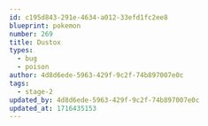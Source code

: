 ```yaml
---
id: c195d843-291e-4634-a012-33efd1fc2ee8
blueprint: pokemon
number: 269
title: Dustox
types:
  - bug
  - poison
author: 4d8d6ede-5963-429f-9c2f-74b897007e0c
tags:
  - stage-2
updated_by: 4d8d6ede-5963-429f-9c2f-74b897007e0c
updated_at: 1716435153
---
```

